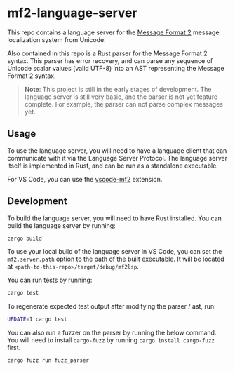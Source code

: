 # mf2-language-server

This repo contains a language server for the
[Message Format 2](https://messageformat.dev) message localization system from
Unicode.

Also contained in this repo is a Rust parser for the Message Format 2 syntax.
This parser has error recovery, and can parse any sequence of Unicode scalar
values (valid UTF-8) into an AST representing the Message Format 2 syntax.

> **Note**: This project is still in the early stages of development. The
> language server is still very basic, and the parser is not yet feature
> complete. For example, the parser can not parse complex messages yet.

## Usage

To use the language server, you will need to have a language client that can
communicate with it via the Language Server Protocol. The language server itself
is implemented in Rust, and can be run as a standalone executable.

For VS Code, you can use the
[vscode-mf2](https://marketplace.visualstudio.com/items?itemName=nicolo-ribaudo.vscode-mf2)
extension.

## Development

To build the language server, you will need to have Rust installed. You can
build the language server by running:

```sh
cargo build
```

To use your local build of the language server in VS Code, you can set the
`mf2.server.path` option to the path of the built executable. It will be located
at `<path-to-this-repo>/target/debug/mf2lsp`.

You can run tests by running:

```sh
cargo test
```

To regenerate expected test output after modifying the parser / ast, run:

```sh
UPDATE=1 cargo test
```

You can also run a fuzzer on the parser by running the below command. You will
need to install `cargo-fuzz` by running `cargo install cargo-fuzz` first.

```sh
cargo fuzz run fuzz_parser
```
